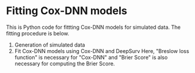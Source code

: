 # Fitting Cox-DNN models
This is Python code for fittting Cox-DNN models for simulated data.
The fitting procedure is below.
1) Generation of simulated data
2) Fit Cox-DNN models using Cox-DNN and DeepSurv
Here, "Breslow loss function" is necessary for "Cox-DNN" and
"Brier Score" is also necessary for computing the Brier Score.


